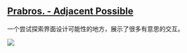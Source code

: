 ## [Prabros. - Adjacent Possible](https://prabros.com/adjacent-possible/)

一个尝试探索界面设计可能性的地方，展示了很多有意思的交互。

![](https://imgs.zhubai.love/91b7236c40154c819fa21a375c86c499_2118433598351757312.png)